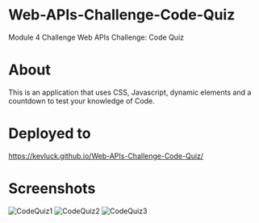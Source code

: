 # Web-APIs-Challenge-Code-Quiz
Module 4 Challenge Web APIs Challenge: Code Quiz

# About

This is an application that uses CSS, Javascript, dynamic elements and a countdown to test your knowledge of Code.

# Deployed to 
https://kevluck.github.io/Web-APIs-Challenge-Code-Quiz/


# Screenshots
![CodeQuiz1](https://user-images.githubusercontent.com/116979866/207130084-222fff0f-0724-49c8-b405-ca47f7f75a07.png)
![CodeQuiz2](https://user-images.githubusercontent.com/116979866/207130086-5f32a380-8a92-431d-bacd-eb926286c811.png)
![CodeQuiz3](https://user-images.githubusercontent.com/116979866/207130088-d393241d-9592-4f64-95de-55e55d203b76.png)
